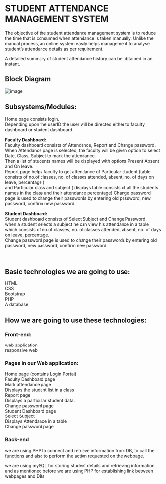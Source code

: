  

 # STUDENT ATTENDANCE MANAGEMENT SYSTEM



The objective of the student attendance management system is to reduce the time that is consumed when attendance is taken manually. Unlike the manual process, an online system easily helps management to analyse student’s attendance details as per requirement.

A detailed summary of student attendance history can be obtained in an instant.

## Block Diagram

![image](https://user-images.githubusercontent.com/63590870/115340275-fd949580-a1c3-11eb-9a29-da46fa626fc6.png)



## Subsystems/Modules:
Home page consists login.<br>
Depending upon the userID  the user will be directed either to faculty dashboard or student dashboard.<br>
       <br><strong> Faculty Dashboard:</strong><br>
Faculty dashboard consists of Attendance, Report and Change password.<br>
When Attendance page is selected, the faculty will be given option to select Date, Class, Subject to mark the attendance.<br>
Then a list of students names will be displayed with options Present Absent and On leave.<br>
Report page helps faculty to get attendance of Particular student (table consists of no.of classes, no. of classes attended, absent, no. of days on leave, percentage )  <br>and Particular class and subject ( displays table consists of all the students names in the class and their attendance percentage)
Change password page is used to change their passwords by entering  old password, new password, confirm new password.<br>
        <br><strong>Student Dashboard:</strong><br>
Student dashboard consists of  Select Subject and Change Password.<br>
when a student selects a subject he can view his attendance in a table which consists of no.of classes, no. of classes attended, absent, no. of days on leave, percentage.<br>
Change password page is used to change their passwords by entering  old password, new password, confirm new password.<br>
<br>
<br>

## Basic technologies we are going to use:
HTML <br>
CSS <br>
Bootstrap <br>
PHP<br>
A database<br>

## How we are going to use these technologies:
### Front-end:
web application<br>
responsive web<br>
   ### Pages in our Web application:<br>
Home page (contains Login Portal)<br>
Faculty Dashboard page <br>
Mark attendance page<br>
Displays the student list in a class<br>
Report page<br>
Displays a particular student data.<br>
Change password page<br>
Student Dashboard page<br>
Select Subject<br>
Displays Attendance in a table <br>
Change password page<br>


### Back-end
we are using PHP to connect and retrieve information from DB, to call the functions and also to perform the action requested on the webpage.<br>

we are using mySQL for storing student details and retrieving information and as mentioned before we are using PHP for establishing link between webpages and DBs<br>

